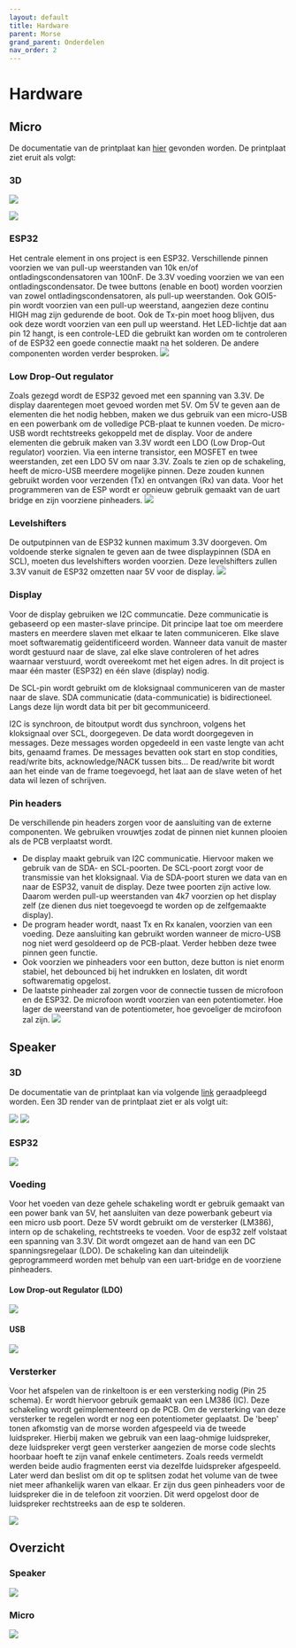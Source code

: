 ```yaml
---
layout: default
title: Hardware
parent: Morse
grand_parent: Onderdelen
nav_order: 2
---
```


# Hardware
## Micro
De documentatie van de printplaat kan [hier](https://github.com/BachMorse/Micro_PCB) gevonden worden. De printplaat ziet eruit als volgt:

### 3D
![](https://raw.githubusercontent.com/BachMorse/Documentatie/master/PCB_voorkant.JPG)

![](https://raw.githubusercontent.com/BachMorse/Documentatie/master/PCB_achterkant.JPG)

### ESP32
Het centrale element in ons project is een ESP32. Verschillende pinnen voorzien we van pull-up weerstanden van 10k en/of ontladingscondensatoren van 100nF. De 3.3V voeding voorzien we van een ontladingscondensator. De twee buttons (enable en boot) worden voorzien van zowel ontladingscondensatoren, als pull-up weerstanden. Ook GOI5-pin wordt voorzien van een pull-up weerstand, aangezien deze continu HIGH mag zijn gedurende de boot. Ook de Tx-pin moet hoog blijven, dus ook deze wordt voorzien van een pull up weerstand. Het LED-lichtje dat aan pin 12 hangt, is een controle-LED die gebruikt kan worden om te controleren of de ESP32 een goede connectie maakt na het solderen. De andere componenten worden verder besproken.
![](https://raw.githubusercontent.com/BachMorse/Documentatie/master/schakeling_ESP32.JPG)

### Low Drop-Out regulator
Zoals gezegd wordt de ESP32 gevoed met een spanning van 3.3V. De display daarentegen moet gevoed worden met 5V. Om 5V te geven aan de elementen die het nodig hebben, maken we dus gebruik van een micro-USB en een powerbank om de volledige PCB-plaat te kunnen voeden. De micro-USB wordt rechtstreeks gekoppeld met de display. Voor de andere elementen die gebruik maken van 3.3V wordt een LDO (Low Drop-Out regulator) voorzien. Via een interne transistor, een MOSFET en twee weerstanden, zet een LDO 5V om naar 3.3V.
Zoals te zien op de schakeling, heeft de micro-USB meerdere mogelijke pinnen. Deze zouden kunnen gebruikt worden voor verzenden (Tx) en ontvangen (Rx) van data. Voor het programmeren van de ESP wordt er opnieuw gebruik gemaakt van de uart bridge en zijn voorziene pinheaders.
![](https://raw.githubusercontent.com/BachMorse/Documentatie/master/schakeling_2voeding.JPG)

### Levelshifters
De outputpinnen van de ESP32 kunnen maximum 3.3V doorgeven. Om voldoende sterke signalen te geven aan de twee displaypinnen (SDA en SCL), moeten dus levelshifters worden voorzien. Deze levelshifters zullen 3.3V vanuit de ESP32 omzetten naar 5V voor de display. 
![](https://raw.githubusercontent.com/BachMorse/Documentatie/master/schakeling_levelshifters.JPG)

### Display
Voor de display gebruiken we I2C communcatie. Deze communicatie is gebaseerd op een master-slave principe. Dit principe laat toe om meerdere masters en meerdere slaven met elkaar te laten communiceren. Elke slave moet softwarematig geïdentificeerd worden. Wanneer data vanuit de master wordt gestuurd naar de slave, zal elke slave controleren of het adres waarnaar verstuurd, wordt overeekomt met het eigen adres. In dit project is maar één master (ESP32) en één slave (display) nodig.

De SCL-pin wordt gebruikt om de kloksignaal communiceren van de master naar de slave. SDA communicatie (data-communicatie) is bidirectioneel. Langs deze lijn wordt data bit per bit gecommuniceerd.

I2C is synchroon, de bitoutput wordt dus synchroon, volgens het kloksignaal over SCL, doorgegeven. De data wordt doorgegeven in messages. Deze messages worden opgedeeld in een vaste lengte van acht bits, genaamd frames. De messages bevatten ook start en stop condities, read/write bits, acknowledge/NACK tussen bits... 
De read/write bit wordt aan het einde van de frame toegevoegd, het laat aan de slave weten of het data wil lezen of schrijven. 

### Pin headers
De verschillende pin headers zorgen voor de aansluiting van de externe componenten. We gebruiken vrouwtjes zodat de pinnen niet kunnen plooien als de PCB verplaatst wordt. 
* De display maakt gebruik van I2C communicatie. Hiervoor maken we gebruik van de SDA- en SCL-poorten. De SCL-poort zorgt voor de transmissie van het kloksignaal. Via de SDA-poort sturen we data van en naar de ESP32, vanuit de display. Deze twee poorten zijn active low. Daarom werden pull-up weerstanden van 4k7 voorzien op het display zelf (ze dienen dus niet toegevoegd te worden op de zelfgemaakte display).
* De program header wordt, naast Tx en Rx kanalen, voorzien van een voeding. Deze aansluiting kan gebruikt worden wanneer de micro-USB nog niet werd gesoldeerd op de PCB-plaat. Verder hebben deze twee pinnen geen functie.
* Ook voorzien we pinheaders voor een button, deze button is niet enorm stabiel, het debounced bij het indrukken en loslaten, dit wordt softwarematig opgelost.
* De laatste pinheader zal zorgen voor de connectie tussen de microfoon en de ESP32. De microfoon wordt voorzien van een potentiometer. Hoe lager de weerstand van de potentiometer, hoe gevoeliger de mcirofoon zal zijn.
![](https://raw.githubusercontent.com/BachMorse/Documentatie/master/schakeling_headers.JPG)

## Speaker
### 3D 
De documentatie van de printplaat kan via volgende [link](https://github.com/BachMorse/Speaker_PCB) geraadpleegd worden. Een 3D render van de printplaat ziet er als volgt uit:

![](https://github.com/BachMorse/Documentatie-speaker/blob/master/PCB%20voorkant.png?raw=true)
![](https://github.com/BachMorse/Documentatie-speaker/blob/master/PCB%20achterkant.png?raw=true)
### ESP32
![](https://raw.githubusercontent.com/BachMorse/Documentatie-speaker/master/schema%20ESP32.png)
### Voeding
Voor het voeden van deze gehele schakeling wordt er gebruik gemaakt van een power bank van 5V, het aansluiten van deze powerbank gebeurt via een micro usb poort. Deze 5V wordt gebruikt om de versterker (LM386), intern op de schakeling, rechtstreeks te voeden. Voor de esp32 zelf volstaat een spanning van 3.3V. Dit wordt omgezet aan de hand van een DC spanningsregelaar (LDO). De schakeling kan dan uiteindelijk geprogrammeerd worden met behulp van een uart-bridge en de voorziene pinheaders.
#### Low Drop-out Regulator (LDO)
![](https://raw.githubusercontent.com/BachMorse/Documentatie-speaker/master/LDO.png)
#### USB
![](https://raw.githubusercontent.com/BachMorse/Documentatie-speaker/master/USB.png)
### Versterker
Voor het afspelen van de rinkeltoon is er een versterking nodig (Pin 25 schema). Er wordt hiervoor gebruik gemaakt van een LM386 (IC). Deze schakeling wordt geïmplementeerd op de PCB. Om de versterking van deze versterker te regelen wordt er nog een potentiometer geplaatst. De 'beep' tonen afkomstig van de morse worden afgespeeld via de tweede luidspreker. Hierbij maken we gebruik van een laag-ohmige luidspreker, deze luidspreker vergt geen versterker aangezien de morse code slechts hoorbaar hoeft te zijn vanaf enkele centimeters. Zoals reeds vermeldt werden beide audio fragmenten eerst via dezelfde luidspreker afgespeeld. Later werd dan beslist om dit op te splitsen zodat het volume van de twee niet meer afhankelijk waren van elkaar. Er zijn dus geen pinheaders voor de luidspreker die in de telefoon zit voorzien. Dit werd opgelost door de luidspreker rechtstreeks aan de esp te solderen.

![](https://raw.githubusercontent.com/BachMorse/Documentatie-speaker/master/versterker.png)
 
## Overzicht 
### Speaker
![](https://github.com/BachMorse/Documentatie-speaker/blob/master/Overzicht.png)

### Micro
![](https://raw.githubusercontent.com/BachMorse/Documentatie/master/schakeling_algemeen.JPG)
